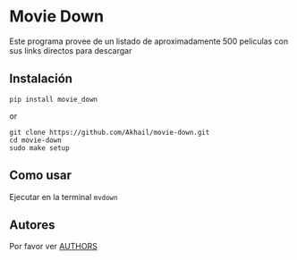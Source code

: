 # Movie Down
Este programa provee de un listado de aproximadamente 500 peliculas con sus links directos para descargar

## Instalación
```
pip install movie_down
```
or
```
git clone https://github.com/Akhail/movie-down.git
cd movie-down
sudo make setup
```
## Como usar
Ejecutar en la terminal
`
mvdown
`

## Autores
Por favor ver [AUTHORS](AUTHORS)

